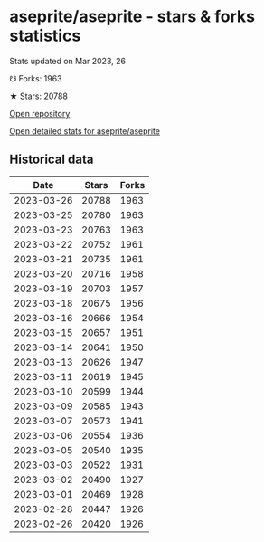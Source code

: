 # aseprite/aseprite - stars & forks statistics

Stats updated on Mar 2023, 26

☋ Forks: 1963

★ Stars: 20788

[Open repository](https://github.com/aseprite/aseprite)

[Open detailed stats for aseprite/aseprite](https://reviewgithub.com/rep/aseprite/aseprite)

## Historical data
| Date | Stars | Forks |
|------|-------|-------|
| 2023-03-26 | 20788 | 1963 | 
| 2023-03-25 | 20780 | 1963 | 
| 2023-03-23 | 20763 | 1963 | 
| 2023-03-22 | 20752 | 1961 | 
| 2023-03-21 | 20735 | 1961 | 
| 2023-03-20 | 20716 | 1958 | 
| 2023-03-19 | 20703 | 1957 | 
| 2023-03-18 | 20675 | 1956 | 
| 2023-03-16 | 20666 | 1954 | 
| 2023-03-15 | 20657 | 1951 | 
| 2023-03-14 | 20641 | 1950 | 
| 2023-03-13 | 20626 | 1947 | 
| 2023-03-11 | 20619 | 1945 | 
| 2023-03-10 | 20599 | 1944 | 
| 2023-03-09 | 20585 | 1943 | 
| 2023-03-07 | 20573 | 1941 | 
| 2023-03-06 | 20554 | 1936 | 
| 2023-03-05 | 20540 | 1935 | 
| 2023-03-03 | 20522 | 1931 | 
| 2023-03-02 | 20490 | 1927 | 
| 2023-03-01 | 20469 | 1928 | 
| 2023-02-28 | 20447 | 1926 | 
| 2023-02-26 | 20420 | 1926 | 

